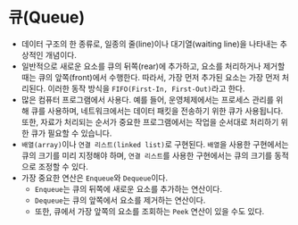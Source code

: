 # 큐(Queue)

- 데이터 구조의 한 종류로, 일종의 줄(line)이나 대기열(waiting line)을 나타내는 추상적인 개념이다.
- 일반적으로 새로운 요소를 큐의 뒤쪽(rear)에 추가하고, 요소를 처리하거나 제거할 때는 큐의 앞쪽(front)에서 수행한다. 따라서, 가장 먼저 추가된 요소는 가장 먼저 처리된다. 이러한 동작 방식을 `FIFO(First-In, First-Out)`라고 한다.
- 많은 컴퓨터 프로그램에서 사용다. 예를 들어, 운영체제에서는 프로세스 관리를 위해 큐를 사용하며, 네트워크에서는 데이터 패킷을 전송하기 위한 큐가 사용됩니다. 또한, 자료가 처리되는 순서가 중요한 프로그램에서는 작업을 순서대로 처리하기 위한 큐가 필요할 수 있습니다.
- `배열(array)`이나 `연결 리스트(linked list)`로 구현된다. `배열`을 사용한 구현에서는 큐의 크기를 미리 지정해야 하며, `연결 리스트`를 사용한 구현에서는 큐의 크기를 동적으로 조정할 수 있다.
- 가장 중요한 연산은 `Enqueue`와 `Dequeue`이다.
  - `Enqueue`는 큐의 뒤쪽에 새로운 요소를 추가하는 연산이다.
  - `Dequeue`는 큐의 앞쪽에서 요소를 제거하는 연산이다.
  - 또한, 큐에서 가장 앞쪽의 요소를 조회하는 `Peek` 연산이 있을 수도 있다.
